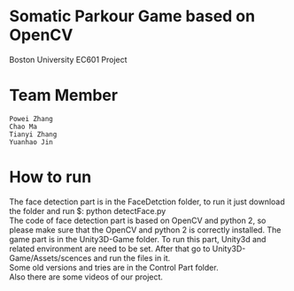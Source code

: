 # Somatic Parkour Game based on OpenCV
Boston University EC601 Project
# Team Member
    Powei Zhang 
    Chao Ma 
    Tianyi Zhang 
    Yuanhao Jin 
# How to run
The face detection part is in the FaceDetction folder, to run it just download the folder and run $: python detectFace.py <br /> The code of face detection part is based on OpenCV and python 2, so please make sure that the OpenCV and python 2 is correctly installed.
The game part is in the Unity3D-Game folder. To run this part, Unity3d and related environment are need to be set. After that go to Unity3D-Game/Assets/scences and run the files in it. <br />
Some old versions and tries are in the Control Part folder. <br />
Also there are some videos of our project.
